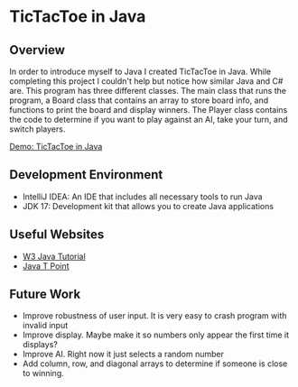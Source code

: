 # TicTacToe in Java

## Overview
In order to introduce myself to Java I created TicTacToe in Java. While completing this project I couldn't help but notice how similar Java and C# are. This program has three different classes. The main class that runs the program, a Board class that contains an array to store board info, and functions to print the board and display winners. The Player class contains the code to determine if you want to play against an AI, take your turn, and switch players.

[Demo: TicTacToe in Java](https://youtu.be/a3XH2ECiDqU)

## Development Environment
* IntelliJ IDEA: An IDE that includes all necessary tools to run Java
* JDK 17: Development kit that allows you to create Java applications

## Useful Websites
* [W3 Java Tutorial](https://www.w3schools.com/java/default.asp)
* [Java T Point](https://www.javatpoint.com/)

## Future Work
* Improve robustness of user input. It is very easy to crash program with invalid input
* Improve display. Maybe make it so numbers only appear the first time it displays?
* Improve AI. Right now it just selects a random number
* Add column, row, and diagonal arrays to determine if someone is close to winning.
